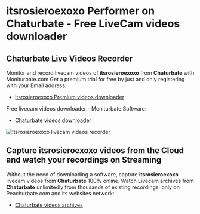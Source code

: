 # itsrosieroexoxo Performer on Chaturbate - Free LiveCam videos downloader

## Chaturbate Live Videos Recorder

Monitor and record livecam videos of **itsrosieroexoxo** from **Chaturbate** with Moniturbate.com
Get a premium trial for free by just and only registering with your Email address:
* [itsrosieroexoxo Premium videos downloader](https://moniturbate.com/request-demo-licence-key.html)

Free livecam videos downloader - Moniturbate Software:
* [Chaturbate videos downloader](https://moniturbate.com/moniturbate-download-software.html)

![itsrosieroexoxo livecam videos recorder](https://peachurnet.com/templates/moniturbate-software.png)


## Capture itsrosieroexoxo videos from the Cloud and watch your recordings on Streaming

Without the need of downloading a software, capture **itsrosieroexoxo** livecam videos from **Chaturbate** 100% online.
Watch Livecam archives from **Chaturbate** unlimitedly from thousands of existing recordings, only on Peachurbate.com and its websites network:
* [Chaturbate videos archives](https://peachurnet.com/)